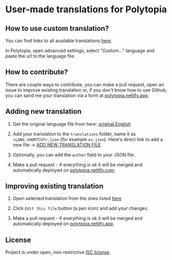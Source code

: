 # User-made translations for Polytopia

## How to use custom translation?

You can find links to all available translations [here](https://polytopia.netlify.app/).

In Polytopia, open advanced settings, select "Custom..." language and paste the url to the language file.

## How to contribute?

There are couple ways to contribute, you can make a pull request, open an issue to improve existing translation or, if you don't know how to use Github, you can sand me your translation via a form at [polytopia.netlify.app](https://polytopia.netlify.app/).

## Adding new translation

1. Get the original language file from here: [original English](https://raw.githubusercontent.com/caderek/polytopia-languages/master/original.json)

2. Add your translation to the `translations` folder, name it as `<LANG_SHORTCUT>.json` (for example `es.json`). Here's direct link to add a new file -> [ADD NEW TRANSLATION FILE](https://github.com/caderek/polytopia-languages/new/master/translations)

3. Optionally, you can add the `author` field to your JSON file.

4. Make a pull request - if everything is ok it will be merged and automatically deployed on [polytopia.netlify.com](https://polytopia.netlify.com/).

## Improving existing translation

1. Open selected translation from the ones listed [here](https://github.com/caderek/polytopia-languages/tree/master/translations)

2. Click `Edit this file` button (a pen icon) and add your changes.

3. Make a pull request - if everything is ok it will be merged and automatically deployed on [polytopia.netlify.app](https://polytopia.netlify.app/).

## License

Project is under open, non-restrictive [ISC license](LICENSE.md).
